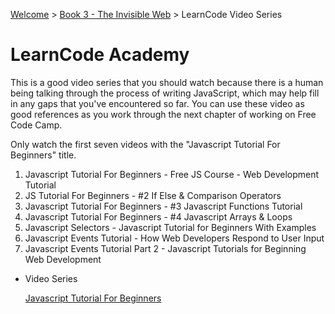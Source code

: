 [Welcome](https://nashville-software-school.github.io/prework/) > [Book 3 - The Invisible Web](../README.md) > LearnCode Video Series

# LearnCode Academy

This is a good video series that you should watch because there is a human being talking through the process of writing JavaScript, which may help fill in any gaps that you've encountered so far. You can use these video as good references as you work through the next chapter of working on Free Code Camp.

Only watch the first seven videos with the "Javascript Tutorial For Beginners" title.

1. Javascript Tutorial For Beginners - Free JS Course - Web Development Tutorial
1. JS Tutorial For Beginners - #2 If Else & Comparison Operators
1. Javascript Tutorial For Beginners - #3 Javascript Functions Tutorial
1. Javascript Tutorial For Beginners - #4 Javascript Arrays & Loops
1. Javascript Selectors - Javascript Tutorial for Beginners With Examples
1. Javascript Events Tutorial - How Web Developers Respond to User Input
1. Javascript Events Tutorial Part 2 - Javascript Tutorials for Beginning Web Development

<ul class="single-item">
    <li>
        <p class="listItem__header">Video Series</p>
        <a href="https://www.youtube.com/watch?v=fGdd9qNwQdQ&list=PLoYCgNOIyGACnrXwo5HMCfOH9VT05znGv">Javascript Tutorial For Beginners</a>
    </li>
</ul>
